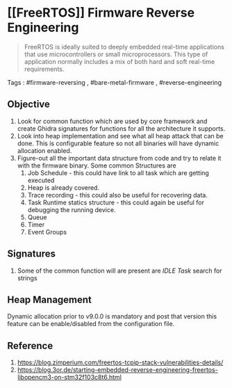 # [[FreeRTOS]] Firmware Reverse Engineering

> FreeRTOS is ideally suited to deeply embedded real-time applications that use
microcontrollers or small microprocessors. This type of application normally includes a mix of both hard and soft real-time requirements.

Tags : #firmware-reversing , #bare-metal-firmware , #reverse-engineering 

## Objective

1. Look for common function which are used by core framework and create Ghidra signatures for functions for all the architecture it supports.
2. Look into heap implementation and see what all heap attack that can be done. This is configurable feature so not all binaries will have dynamic allocation enabled.
3. Figure-out all the important data structure from code and try to relate it with the firmware binary. Some common Structures are
	1.  Job Schedule - this could have link to all task which are getting executed
	2.  Heap is already covered.
	3.  Trace recording - this could also be useful for recovering data.
	4.  Task Runtime statics structure - this could again be useful for debugging the running device.
	5.  Queue
	6.  Timer
	7.  Event Groups

## Signatures
1. Some of the common function will are present are *IDLE Task* search for strings




## Heap Management
Dynamic allocation prior to v9.0.0 is mandatory and post that version this feature can be enable/disabled from the configuration file. 


## Reference
1. https://blog.zimperium.com/freertos-tcpip-stack-vulnerabilities-details/
2. https://blog.3or.de/starting-embedded-reverse-engineering-freertos-libopencm3-on-stm32f103c8t6.html